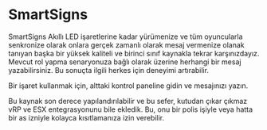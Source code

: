 # SmartSigns
SmartSigns
Akıllı LED işaretlerine kadar yürümenize ve tüm oyuncularla senkronize olarak onlara gerçek zamanlı olarak mesaj vermenize olanak tanıyan başka bir yüksek kaliteli ve birinci sınıf kaynakla tekrar karşınızdayız. Mevcut rol yapma senaryonuza bağlı olarak üzerine herhangi bir mesaj yazabilirsiniz. Bu sonuçta ilgili herkes için deneyimi artırabilir.

Bir işaret kullanmak için, alttaki kontrol paneline gidin ve mesajınızı yazın.

Bu kaynak son derece yapılandırılabilir ve bu sefer, kutudan çıkar çıkmaz vRP ve ESX entegrasyonunu bile ekledik. Bu, onu bir polis işiyle veya hatta bir as izniyle kolayca kısıtlamanıza izin verebilir.
